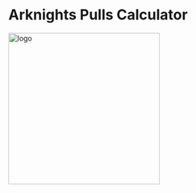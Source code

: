 # Arknights Pulls Calculator

<img src="https://imivi.github.io/arknights-pulls-calculator/bg/lambda.png" alt="logo" width="300" height="300">